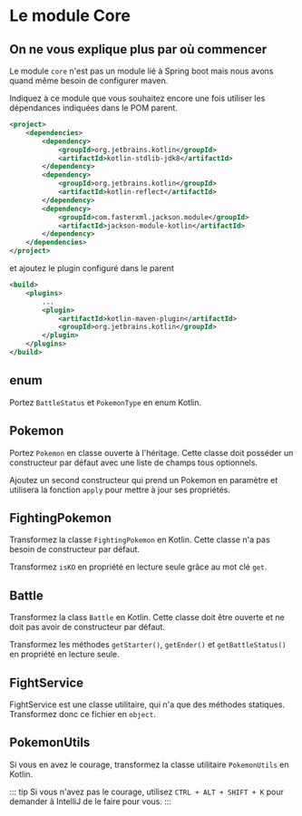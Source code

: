 # Le module Core

## On ne vous explique plus par où commencer

Le module `core` n'est pas un module lié à Spring boot mais nous avons quand même besoin de configurer maven.

Indiquez à ce module que vous souhaitez encore une fois utiliser les dépendances indiquées dans le POM parent.

```xml
<project>
    <dependencies>
        <dependency>
            <groupId>org.jetbrains.kotlin</groupId>
            <artifactId>kotlin-stdlib-jdk8</artifactId>
        </dependency>
        <dependency>
            <groupId>org.jetbrains.kotlin</groupId>
            <artifactId>kotlin-reflect</artifactId>
        </dependency>
        <dependency>
            <groupId>com.fasterxml.jackson.module</groupId>
            <artifactId>jackson-module-kotlin</artifactId>
        </dependency>
    </dependencies>
</project>
```

et ajoutez le plugin configuré dans le parent

```xml
<build>
    <plugins>
        ...
        <plugin>
            <artifactId>kotlin-maven-plugin</artifactId>
            <groupId>org.jetbrains.kotlin</groupId>
        </plugin>
    </plugins>
</build>
```

## enum

Portez `BattleStatus` et `PokemonType` en enum Kotlin.

## Pokemon

Portez `Pokemon` en classe ouverte à l'héritage. Cette classe doit posséder un constructeur par défaut avec une liste de champs tous optionnels.

Ajoutez un second constructeur qui prend un Pokemon en paramètre et utilisera la fonction `apply` pour mettre à jour ses propriétés.

## FightingPokemon

Transformez la classe `FightingPokemon` en Kotlin. Cette classe n'a pas besoin de constructeur par défaut.

Transformez `isKO` en propriété en lecture seule grâce au mot clé `get`.

## Battle

Transformez la class `Battle` en Kotlin. Cette classe doit être ouverte et ne doit pas avoir de constructeur par défaut.

Transformez les méthodes `getStarter()`, `getEnder()` et `getBattleStatus()` en propriété en lecture seule.

## FightService

FightService est une classe utilitaire, qui n'a que des méthodes statiques. Transformez donc ce fichier en `object`.

## PokemonUtils

Si vous en avez le courage, transformez la classe utilitaire `PokemonUtils` en Kotlin.

::: tip
Si vous n'avez pas le courage, utilisez `CTRL + ALT + SHIFT + K` pour demander à IntelliJ de le faire pour vous.
:::